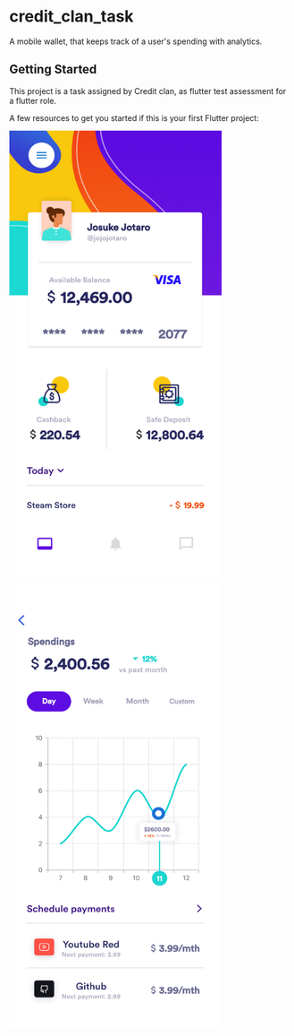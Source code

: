 # credit_clan_task

A mobile wallet, that keeps track of a user's spending with analytics.

## Getting Started

This project is a task assigned by Credit clan, as flutter test assessment for a flutter role.

A few resources to get you started if this is your first Flutter project:


<img src =  "readMeImages/homeScreenshot.png" width = "380" height = "800">     <img src =  "readMeImages/spendingScreenshot.png" width = "380" height = "800">

